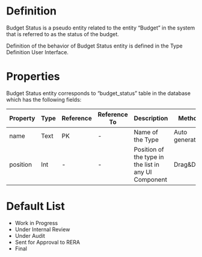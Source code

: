 # Definition

Budget Status is a pseudo entity related to the entity “Budget” in the system that is referred to as the status of the budget.

Definition of the behavior of Budget Status entity is defined in the Type Definition User Interface.

# Properties
Budget Status entity corresponds to “budget_status” table in the database which has the following fields:


| Property  | Type   | Reference | Reference To | Description | Method
| ------    | ------ | ------    | ------       | ------      | ------
name|Text|PK|-|Name of the Type|Auto generated
position|Int|-|-|Position of the type in the list in any UI Component|Drag&Drop

# Default List
* Work in Progress
* Under Internal Review
* Under Audit
* Sent for Approval to RERA
* Final
